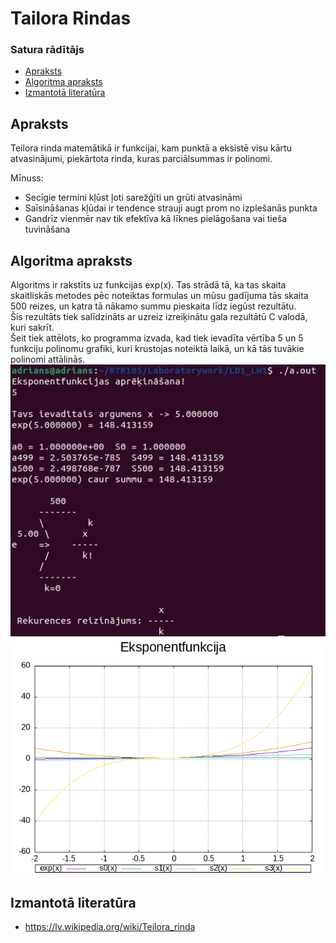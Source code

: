 # Tailora Rindas

### Satura rādītājs  
- [Apraksts](https://github.com/Kaste245/RTR105/tree/main/Laboratorywork/LD1_LW1#apraksts)
- [Algoritma apraksts](https://github.com/Kaste245/RTR105/tree/main/Laboratorywork/LD1_LW1#algoritma-apraksts)
- [Izmantotā literatūra](https://github.com/Kaste245/RTR105/tree/main/Laboratorywork/LD1_LW1#izmantotā-literatūra)


## Apraksts

Teilora rinda matemātikā ir funkcijai, kam punktā a eksistē visu kārtu atvasinājumi, piekārtota rinda, kuras parciālsummas ir polinomi.  
  
Mīnuss:  
- Secīgie termini kļūst ļoti sarežģīti un grūti atvasināmi
- Saīsināšanas kļūdai ir tendence strauji augt prom no izplešanās punkta
- Gandrīz vienmēr nav tik efektīva kā līknes pielāgošana vai tieša tuvināšana

## Algoritma apraksts

Algoritms ir rakstīts uz funkcijas exp(x). Tas strādā tā, ka tas skaita skaitliskās metodes pēc noteiktas formulas un mūsu gadījuma tās skaita 500 reizes, un katra tā nākamo summu pieskaita līdz iegūst rezultātu.  
Šis rezultāts tiek salīdzināts ar uzreiz izreiķinātu gala rezultātū C valodā, kuri sakrīt.  
Šeit tiek attēlots, ko programma izvada, kad tiek ievadīta vērtība 5 un 5 funkciju polinomu grafiki, kuri krustojas noteiktā laikā, un kā tās tuvākie polinomi attālinās.  
![Programma](https://github.com/Kaste245/RTR105/blob/main/Laboratorywork/LD1_LW1/Streistermanis_Prog.png?raw=true)
![Grafiks](https://github.com/Kaste245/RTR105/blob/main/Laboratorywork/LD1_LW1/graph.png?raw=true)

## Izmantotā literatūra

- https://lv.wikipedia.org/wiki/Teilora_rinda 
 

